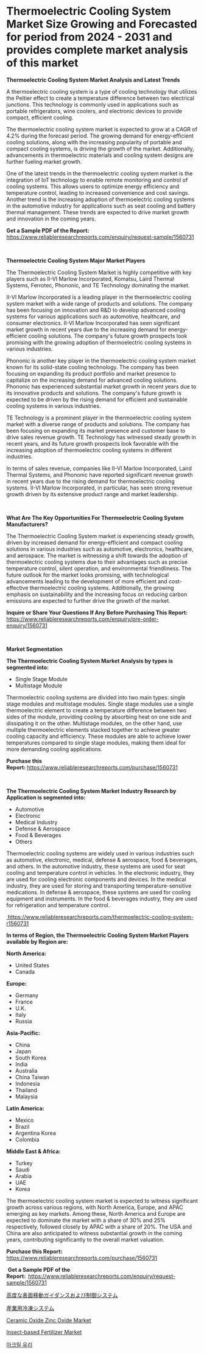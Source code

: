 <p><h1>Thermoelectric Cooling System Market Size Growing and Forecasted for period from 2024 - 2031 and provides complete market analysis of this market</h1></p><p><strong>Thermoelectric Cooling System Market Analysis and Latest Trends</strong></p>
<p><p>A thermoelectric cooling system is a type of cooling technology that utilizes the Peltier effect to create a temperature difference between two electrical junctions. This technology is commonly used in applications such as portable refrigerators, wine coolers, and electronic devices to provide compact, efficient cooling.</p><p>The thermoelectric cooling system market is expected to grow at a CAGR of 4.2% during the forecast period. The growing demand for energy-efficient cooling solutions, along with the increasing popularity of portable and compact cooling systems, is driving the growth of the market. Additionally, advancements in thermoelectric materials and cooling system designs are further fueling market growth.</p><p>One of the latest trends in the thermoelectric cooling system market is the integration of IoT technology to enable remote monitoring and control of cooling systems. This allows users to optimize energy efficiency and temperature control, leading to increased convenience and cost savings. Another trend is the increasing adoption of thermoelectric cooling systems in the automotive industry for applications such as seat cooling and battery thermal management. These trends are expected to drive market growth and innovation in the coming years.</p></p>
<p><strong>Get a Sample PDF of the Report:&nbsp;</strong> <a href="https://www.reliableresearchreports.com/enquiry/request-sample/1560731">https://www.reliableresearchreports.com/enquiry/request-sample/1560731</a></p>
<p>&nbsp;</p>
<p><strong>Thermoelectric Cooling System Major Market Players</strong></p>
<p><p>The Thermoelectric Cooling System Market is highly competitive with key players such as II-VI Marlow Incorporated, Komatsu, Laird Thermal Systems, Ferrotec, Phononic, and TE Technology dominating the market. </p><p>II-VI Marlow Incorporated is a leading player in the thermoelectric cooling system market with a wide range of products and solutions. The company has been focusing on innovation and R&D to develop advanced cooling systems for various applications such as automotive, healthcare, and consumer electronics. II-VI Marlow Incorporated has seen significant market growth in recent years due to the increasing demand for energy-efficient cooling solutions. The company's future growth prospects look promising with the growing adoption of thermoelectric cooling systems in various industries.</p><p>Phononic is another key player in the thermoelectric cooling system market known for its solid-state cooling technology. The company has been focusing on expanding its product portfolio and market presence to capitalize on the increasing demand for advanced cooling solutions. Phononic has experienced substantial market growth in recent years due to its innovative products and solutions. The company's future growth is expected to be driven by the rising demand for efficient and sustainable cooling systems in various industries.</p><p>TE Technology is a prominent player in the thermoelectric cooling system market with a diverse range of products and solutions. The company has been focusing on expanding its market presence and customer base to drive sales revenue growth. TE Technology has witnessed steady growth in recent years, and its future growth prospects look favorable with the increasing adoption of thermoelectric cooling systems in different industries.</p><p>In terms of sales revenue, companies like II-VI Marlow Incorporated, Laird Thermal Systems, and Phononic have reported significant revenue growth in recent years due to the rising demand for thermoelectric cooling systems. II-VI Marlow Incorporated, in particular, has seen strong revenue growth driven by its extensive product range and market leadership.</p></p>
<p>&nbsp;</p>
<p><strong>What Are The Key Opportunities For Thermoelectric Cooling System Manufacturers?</strong></p>
<p><p>The Thermoelectric Cooling System market is experiencing steady growth, driven by increased demand for energy-efficient and compact cooling solutions in various industries such as automotive, electronics, healthcare, and aerospace. The market is witnessing a shift towards the adoption of thermoelectric cooling systems due to their advantages such as precise temperature control, silent operation, and environmental friendliness. The future outlook for the market looks promising, with technological advancements leading to the development of more efficient and cost-effective thermoelectric cooling systems. Additionally, the growing emphasis on sustainability and the increasing focus on reducing carbon emissions are expected to further drive the growth of the market.</p></p>
<p><strong>Inquire or Share Your Questions If Any Before Purchasing This Report:</strong> <a href="https://www.reliableresearchreports.com/enquiry/pre-order-enquiry/1560731">https://www.reliableresearchreports.com/enquiry/pre-order-enquiry/1560731</a></p>
<p>&nbsp;</p>
<p><strong>Market Segmentation</strong></p>
<p><strong>The Thermoelectric Cooling System Market Analysis by types is segmented into:</strong></p>
<p><ul><li>Single Stage Module</li><li>Multistage Module</li></ul></p>
<p><p>Thermoelectric cooling systems are divided into two main types: single stage modules and multistage modules. Single stage modules use a single thermoelectric element to create a temperature difference between two sides of the module, providing cooling by absorbing heat on one side and dissipating it on the other. Multistage modules, on the other hand, use multiple thermoelectric elements stacked together to achieve greater cooling capacity and efficiency. These modules are able to achieve lower temperatures compared to single stage modules, making them ideal for more demanding cooling applications.</p></p>
<p><strong>Purchase this Report:&nbsp;</strong><a href="https://www.reliableresearchreports.com/purchase/1560731">https://www.reliableresearchreports.com/purchase/1560731</a></p>
<p>&nbsp;</p>
<p><strong>The Thermoelectric Cooling System Market Industry Research by Application is segmented into:</strong></p>
<p><ul><li>Automotive</li><li>Electronic</li><li>Medical Industry</li><li>Defense & Aerospace</li><li>Food & Beverages</li><li>Others</li></ul></p>
<p><p>Thermoelectric cooling systems are widely used in various industries such as automotive, electronic, medical, defense & aerospace, food & beverages, and others. In the automotive industry, these systems are used for seat cooling and temperature control in vehicles. In the electronic industry, they are used for cooling electronic components and devices. In the medical industry, they are used for storing and transporting temperature-sensitive medications. In defense & aerospace, these systems are used for cooling equipment and instruments. In the food & beverages industry, they are used for refrigeration and temperature control.</p></p>
<p><a href="https://www.reliableresearchreports.com/thermoelectric-cooling-system-r1560731">&nbsp;https://www.reliableresearchreports.com/thermoelectric-cooling-system-r1560731</a></p>
<p><strong>In terms of Region, the Thermoelectric Cooling System Market Players available by Region are:</strong></p>
<p>
    <p> <strong> North America: </strong>
        <ul>
            <li>United States</li>
            <li>Canada</li>
        </ul>
        </p> 
    <p> <strong> Europe: </strong>
        <ul>
            <li>Germany</li>
            <li>France</li>
            <li>U.K.</li>
            <li>Italy</li>
            <li>Russia</li>
        </ul>
        </p> 
    <p> <strong> Asia-Pacific: </strong>
        <ul>
            <li>China</li>
            <li>Japan</li>
            <li>South Korea</li>
            <li>India</li>
            <li>Australia</li>
            <li>China Taiwan</li>
            <li>Indonesia</li>
            <li>Thailand</li>
            <li>Malaysia</li>
        </ul>
        </p> 
    <p> <strong> Latin America: </strong>
        <ul>
            <li>Mexico</li>
            <li>Brazil</li>
            <li>Argentina Korea</li>
            <li>Colombia</li>
        </ul>
        </p> 
    <p> <strong> Middle East & Africa: </strong>
        <ul>
            <li>Turkey</li>
            <li>Saudi</li>
            <li>Arabia</li>
            <li>UAE</li>
            <li>Korea</li>
        </ul>
    </p>
    </p>
<p><p>The thermoelectric cooling system market is expected to witness significant growth across various regions, with North America, Europe, and APAC emerging as key markets. Among these, North America and Europe are expected to dominate the market with a share of 30% and 25% respectively, followed closely by APAC with a share of 20%. The USA and China are also anticipated to witness substantial growth in the coming years, contributing significantly to the overall market valuation.</p></p>
<p><strong>Purchase this Report: </strong><a href="https://www.reliableresearchreports.com/purchase/1560731">https://www.reliableresearchreports.com/purchase/1560731</a></p>
<p>&nbsp;<strong>Get a Sample PDF of the Report:&nbsp;&nbsp;</strong><a href="https://www.reliableresearchreports.com/enquiry/request-sample/1560731">https://www.reliableresearchreports.com/enquiry/request-sample/1560731</a></p>
<p><strong></strong></p>
<p><p><a href="https://github.com/bucuel854722/Market-Research-Report-List-1/blob/main/386617826955.md">高度な表面移動ガイダンスおよび制御システム</a></p><p><a href="https://github.com/xemfu2379520/Market-Research-Report-List-1/blob/main/266727926954.md">産業用冷凍システム</a></p><p><a href="https://www.linkedin.com/pulse/ceramic-oxide-zinc-market-size-focuses-dynamics-in-depth-wadmc?trackingId=56MM77xqDsPONnyss0u9Dw%3D%3D">Ceramic Oxide Zinc Oxide Market</a></p><p><a href="https://www.linkedin.com/pulse/insect-based-fertilizer-market-growth-trends-covid-19-impact-zbpbc?trackingId=4WZjQJeVCpUqV0nx%2BzvyxQ%3D%3D">Insect-based Fertilizer Market</a></p><p><a href="https://medium.com/@abelusikowski95672023/%EC%95%84%ED%81%AC%EB%A6%B4-%EC%9C%A0%EB%A6%AC-%EC%8B%9C%EC%9E%A5-%EC%A7%80%ED%91%9C%EC%9D%98-%ED%95%B4%EC%84%9D-%EC%8B%9C%EC%9E%A5-%EC%A0%90%EC%9C%A0%EC%9C%A8-%ED%8A%B8%EB%A0%8C%EB%93%9C-%EB%B0%8F-%EC%84%B1%EC%9E%A5-%ED%8C%A8%ED%84%B4-f1a0aa150c76">아크릴 유리</a></p></p>